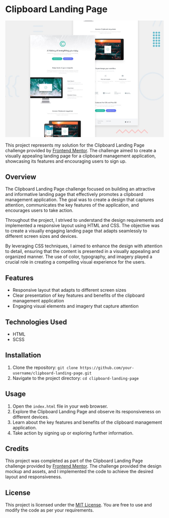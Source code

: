 # Clipboard Landing Page

![Design preview for the Clipboard landing page coding challenge](./design/desktop-preview.jpg)

This project represents my solution for the Clipboard Landing Page challenge provided by [Frontend Mentor](https://www.frontendmentor.io/). The challenge aimed to create a visually appealing landing page for a clipboard management application, showcasing its features and encouraging users to sign up.

## Overview

The Clipboard Landing Page challenge focused on building an attractive and informative landing page that effectively promotes a clipboard management application. The goal was to create a design that captures attention, communicates the key features of the application, and encourages users to take action.

Throughout the project, I strived to understand the design requirements and implemented a responsive layout using HTML and CSS. The objective was to create a visually engaging landing page that adapts seamlessly to different screen sizes and devices.

By leveraging CSS techniques, I aimed to enhance the design with attention to detail, ensuring that the content is presented in a visually appealing and organized manner. The use of color, typography, and imagery played a crucial role in creating a compelling visual experience for the users.

## Features

- Responsive layout that adapts to different screen sizes
- Clear presentation of key features and benefits of the clipboard management application
- Engaging visual elements and imagery that capture attention

## Technologies Used

- HTML
- SCSS

## Installation

1. Clone the repository: `git clone https://github.com/your-username/clipboard-landing-page.git`
2. Navigate to the project directory: `cd clipboard-landing-page`

## Usage

1. Open the `index.html` file in your web browser.
2. Explore the Clipboard Landing Page and observe its responsiveness on different devices.
3. Learn about the key features and benefits of the clipboard management application.
4. Take action by signing up or exploring further information.

## Credits

This project was completed as part of the Clipboard Landing Page challenge provided by [Frontend Mentor](https://www.frontendmentor.io/). The challenge provided the design mockup and assets, and I implemented the code to achieve the desired layout and responsiveness.

## License

This project is licensed under the [MIT License](LICENSE). You are free to use and modify the code as per your requirements.
